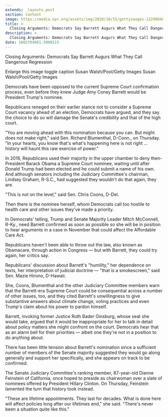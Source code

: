 ```yaml
--- 
extends: _layouts.post 
section: content 
image: https://media.npr.org/assets/img/2020/10/15/gettyimages-1229084830_wide-2761d3026492af7cd692e1c2ea82a9ecfc54a643.jpg?s=1400 
title: > 
  Closing Arguments: Democrats Say Barrett Augurs What They Call Dangerous Regression 
description: > 
  Closing Arguments: Democrats Say Barrett Augurs What They Call Dangerous RegressionEnlarge this image toggle caption Susan Walsh/Pool/Getty Images Susan Walsh/Pool/Getty ImagesDemocrats have been opposed to the current Supreme Court confirmation process, even before they knew Judge Amy Coney Barrett would be President Trump's nominee.Republicans reneged on their earlier stance not to consider a Supreme Court vacancy ahead of an election, Democrats have argued, and they say the choice to do so will damage the Senate's credibility and that of the high court.Then there is the nominee herself, whom Democrats call too hostile to health care and other issues they've made a priority.Democrats hear that as an alarm bell for their priorities — albeit one they're not in a position to do anything about.The Senate Judiciary Committee's ranking member, 87-year-old Dianne Feinstein of California, once hoped to preside as chairwoman over a slate of nominees offered by President Hillary Clinton. 
date: 1602784061.5098515 
--- 
```

Closing Arguments: Democrats Say Barrett Augurs What They Call Dangerous Regression

Enlarge this image toggle caption Susan Walsh/Pool/Getty Images Susan Walsh/Pool/Getty Images

Democrats have been opposed to the current Supreme Court confirmation process, even before they knew Judge Amy Coney Barrett would be President Trump's nominee.

Republicans reneged on their earlier stance not to consider a Supreme Court vacancy ahead of an election, Democrats have argued, and they say the choice to do so will damage the Senate's credibility and that of the high court.

"You are moving ahead with this nomination because you can. But might does not make right," said Sen. Richard Blumenthal, D-Conn., on Thursday. "In your hearts, you know that's what's happening here is not right ... history will haunt this raw exercise of power."

In 2016, Republicans used their majority in the upper chamber to deny then-President Barack Obama a Supreme Court nominee, waiting until after Donald Trump had been elected and he could submit a name of his own. And although senators including the Judiciary Committee's chairman, Lindsey Graham, R-S.C., had suggested they wouldn't do that again, they are.

"This is not on the level," said Sen. Chris Coons, D-Del.

Then there is the nominee herself, whom Democrats call too hostile to health care and other issues they've made a priority.

In Democrats' telling, Trump and Senate Majority Leader Mitch McConnell, R-Ky., need Barrett confirmed as soon as possible so she will be in position to hear arguments in a case in November that could affect the Affordable Care Act.

Republicans haven't been able to throw out the law, also known as Obamacare, through action in Congress — but with Barrett, they could try again, her critics say.

Republicans' discussion about Barrett's "humility," her dependence on texts, her interpretation of judicial doctrine — "that is a smokescreen," said Sen. Mazie Hirono, D-Hawaii.

She, Coons, Blumenthal and the other Judiciary Committee members warn that the Barrett-era Supreme Court could be consequential across a number of other issues, too, and they cited Barrett's unwillingness to give substantive answers about climate change, voting practices and even Trump's claim about his power to pardon himself.

Barrett, invoking former Justice Ruth Bader Ginsburg, whose seat she would take, argued that it would be inappropriate for her to talk in detail about policy matters she might confront on the court. Democrats hear that as an alarm bell for their priorities — albeit one they're not in a position to do anything about.

There has been little tension about Barrett's nomination since a sufficient number of members of the Senate majority suggested they would go along generally and support her specifically, and she appears on track to be confirmed.

The Senate Judiciary Committee's ranking member, 87-year-old Dianne Feinstein of California, once hoped to preside as chairwoman over a slate of nominees offered by President Hillary Clinton. On Thursday, Feinstein lamented the turn that history took instead.

"These are lifetime appointments. They last for decades. What is done here will affect policies long after our lifetimes end," she said. "There's never been a situation quite like this."